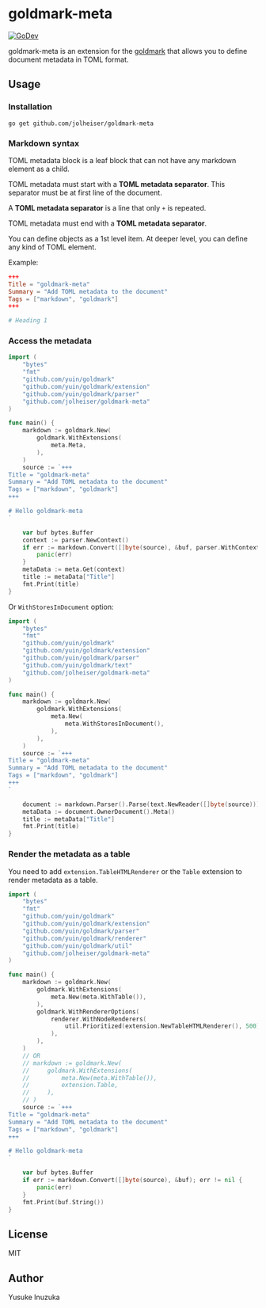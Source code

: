 goldmark-meta
=========================
[![GoDev][godev-image]][godev-url]

[godev-image]: https://pkg.go.dev/badge/github.com/jolheiser/goldmark-meta
[godev-url]: https://pkg.go.dev/github.com/jolheiser/goldmark-meta


goldmark-meta is an extension for the [goldmark](http://github.com/yuin/goldmark) 
that allows you to define document metadata in TOML format.

Usage
--------------------

### Installation

```
go get github.com/jolheiser/goldmark-meta
```

### Markdown syntax

TOML metadata block is a leaf block that can not have any markdown element
as a child.

TOML metadata must start with a **TOML metadata separator**.
This separator must be at first line of the document.

A **TOML metadata separator** is a line that only `+` is repeated.

TOML metadata must end with a **TOML metadata separator**.

You can define objects as a 1st level item. At deeper level, you can define 
any kind of TOML element.

Example:

```toml
+++
Title = "goldmark-meta"
Summary = "Add TOML metadata to the document"
Tags = ["markdown", "goldmark"]
+++

# Heading 1
```


### Access the metadata

```go
import (
    "bytes"
    "fmt"
    "github.com/yuin/goldmark"
    "github.com/yuin/goldmark/extension"
    "github.com/yuin/goldmark/parser"
    "github.com/jolheiser/goldmark-meta"
)

func main() {
    markdown := goldmark.New(
        goldmark.WithExtensions(
            meta.Meta,
        ),
    )
    source := `+++
Title = "goldmark-meta"
Summary = "Add TOML metadata to the document"
Tags = ["markdown", "goldmark"]
+++

# Hello goldmark-meta
`

    var buf bytes.Buffer
    context := parser.NewContext()
    if err := markdown.Convert([]byte(source), &buf, parser.WithContext(context)); err != nil {
        panic(err)
    }
    metaData := meta.Get(context)
    title := metaData["Title"]
    fmt.Print(title)
}
```

Or `WithStoresInDocument` option:

```go
import (
    "bytes"
    "fmt"
    "github.com/yuin/goldmark"
    "github.com/yuin/goldmark/extension"
    "github.com/yuin/goldmark/parser"
    "github.com/yuin/goldmark/text"
    "github.com/jolheiser/goldmark-meta"
)

func main() {
	markdown := goldmark.New(
		goldmark.WithExtensions(
			meta.New(
				meta.WithStoresInDocument(),
			),
		),
	)
	source := `+++
Title = "goldmark-meta"
Summary = "Add TOML metadata to the document"
Tags = ["markdown", "goldmark"]
+++
`

	document := markdown.Parser().Parse(text.NewReader([]byte(source)))
	metaData := document.OwnerDocument().Meta()
	title := metaData["Title"]
	fmt.Print(title)
}
```

### Render the metadata as a table

You need to add `extension.TableHTMLRenderer` or the `Table` extension to
render metadata as a table.

```go
import (
    "bytes"
    "fmt"
    "github.com/yuin/goldmark"
    "github.com/yuin/goldmark/extension"
    "github.com/yuin/goldmark/parser"
    "github.com/yuin/goldmark/renderer"
    "github.com/yuin/goldmark/util"
    "github.com/jolheiser/goldmark-meta"
)

func main() {
    markdown := goldmark.New(
        goldmark.WithExtensions(
            meta.New(meta.WithTable()),
        ),
        goldmark.WithRendererOptions(
            renderer.WithNodeRenderers(
                util.Prioritized(extension.NewTableHTMLRenderer(), 500),
            ),
        ),
    )
    // OR
    // markdown := goldmark.New(
    //     goldmark.WithExtensions(
    //         meta.New(meta.WithTable()),
    //         extension.Table,
    //     ),
    // )
    source := `+++
Title = "goldmark-meta"
Summary = "Add TOML metadata to the document"
Tags = ["markdown", "goldmark"]
+++

# Hello goldmark-meta
`

    var buf bytes.Buffer
    if err := markdown.Convert([]byte(source), &buf); err != nil {
        panic(err)
    }
    fmt.Print(buf.String())
}
```


License
--------------------
MIT

Author
--------------------
Yusuke Inuzuka

